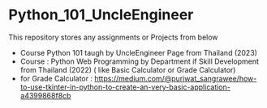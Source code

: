 # Python_101_UncleEngineer

This repository stores any assignments or Projects from below
- Course Python 101 taugh by UncleEngineer Page from Thailand (2023)
- Course : Python Web Programming by Department if Skill Development from Thailand (2022) ( like Basic Calculator or Grade Calculator)
- for Grade Calculator : https://medium.com/@puriwat_sangrawee/how-to-use-tkinter-in-python-to-create-an-very-basic-application-a4399868f8cb

